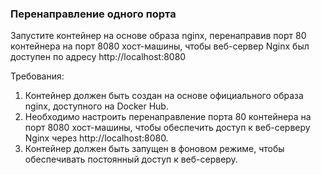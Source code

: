 
### Перенаправление одного порта

Запустите контейнер на основе образа nginx, перенаправив порт 80 контейнера на порт 8080 хост-машины, чтобы веб-сервер Nginx был доступен по адресу http://localhost:8080

Требования:
1. Контейнер должен быть создан на основе официального образа nginx, доступного на Docker Hub.
2. Необходимо настроить перенаправление порта 80 контейнера на порт 8080 хост-машины, чтобы обеспечить доступ к веб-серверу Nginx через http://localhost:8080.
3. Контейнер должен быть запущен в фоновом режиме, чтобы обеспечивать постоянный доступ к веб-серверу.
